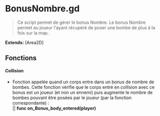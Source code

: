 # BonusNombre.gd

> Ce script permet de gérer le bonus Nombre. Le bonus Nombre permet au joueur l'ayant récupéré de poser une bombe de plus à la fois sur la map.

**Extends:** [Area2D]

## Fonctions

#### Collision
- Fonction appelée quand un corps entre dans un bonus de nombre de bombes. Cette fonction vérifie que le corps entré en collision avec ce bonus est un joueur (et non un ennemi) puis augmente le nombre de bombes pouvant être posées par le joueur (par la fonction correspondante) :<br/>
		  || **func on_Bonus_body_entered(player)** <br/>